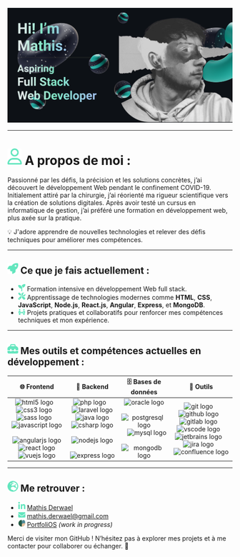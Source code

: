 ![Banner](./images/banner.png)

---

# <img src="./icons/user.svg" width="32"/> A propos de moi :

Passionné par les défis, la précision et les solutions concrètes, j’ai   
découvert le développement Web pendant le confinement COVID-19.
Initialement attiré par la chirurgie, j’ai réorienté ma rigueur scientifique vers
la création de solutions digitales. Après avoir testé un cursus en
informatique de gestion, j’ai préféré une formation en développement web,
plus axée sur la pratique.   

💡 J'adore apprendre de nouvelles technologies et relever des défis techniques pour améliorer mes compétences.

---

## <img src="./icons/rocket.svg" width="24"/> Ce que je fais actuellement :  
- <img src="./icons/seedling.svg" width="16"/> Formation intensive en développement Web full stack.  
- <img src="./icons/tools.svg" width="16"/> Apprentissage de technologies modernes comme **HTML**, **CSS**, **JavaScript**, **Node.js**, **React.js**, **Angular**, **Express**, et **MongoDB**.  
- <img src="./icons/people-arrows.svg" width="16"/> Projets pratiques et collaboratifs pour renforcer mes compétences techniques et mon expérience. 

---

## <img src="./icons/toolbox.svg" width="24rem"/> Mes outils et compétences actuelles en développement :  
| 🌐 **Frontend**       | 💾 **Backend**         | 🗄️ **Bases de données** | 🔧 **Outils**                  |
|-----------------------|-----------------------|--------------------------|--------------------------------|
| <div align="center"><img src="https://cdn.simpleicons.org/html5/E34F26" height="40" alt="html5 logo"  /><img width="12" /><img src="https://cdn.simpleicons.org/css3/1572B6" height="40" alt="css3 logo"  /><img width="12" /><img src="https://skillicons.dev/icons?i=sass" height="40" alt="sass logo"  /><img width="12" /><img src="https://cdn.simpleicons.org/javascript/F7DF1E" height="40" alt="javascript logo"  /><img width="12" /><img src="https://cdn.simpleicons.org/angular/DD0031" height="40" alt="angularjs logo"  /><img width="12" /><img src="https://cdn.simpleicons.org/react/61DAFB" height="40" alt="react logo"  /><img width="12" /><img src="https://cdn.simpleicons.org/vuedotjs/4FC08D" height="40" alt="vuejs logo"  /></div> | <div align="center"><img src="https://cdn.jsdelivr.net/gh/devicons/devicon/icons/php/php-original.svg" height="40" alt="php logo"  /><img width="12" /><img src="https://cdn.jsdelivr.net/gh/devicons/devicon/icons/laravel/laravel-original.svg" height="40" alt="laravel logo"  /><img width="12" /><img src="https://cdn.jsdelivr.net/gh/devicons/devicon/icons/java/java-original.svg" height="40" alt="java logo"  /><img width="12" /><img src="https://cdn.jsdelivr.net/gh/devicons/devicon/icons/csharp/csharp-original.svg" height="40" alt="csharp logo"  /><img width="12" /><img src="https://cdn.simpleicons.org/nodedotjs/339933" height="40" alt="nodejs logo"  /><img width="12" /><img src="https://skillicons.dev/icons?i=express" height="40" alt="express logo"  /></div> | <div align="center"><img src="https://cdn.jsdelivr.net/gh/devicons/devicon/icons/oracle/oracle-original.svg" height="40" alt="oracle logo"  /><img width="12" /><img src="https://cdn.simpleicons.org/postgresql/4169E1" height="40" alt="postgresql logo"  /><img width="12" /><img src="https://cdn.simpleicons.org/mysql/4479A1" height="40" alt="mysql logo"  /><img width="12" /><img src="https://cdn.simpleicons.org/mongodb/47A248" height="40" alt="mongodb logo"  /></div> | <div align="center"><img src="https://cdn.jsdelivr.net/gh/devicons/devicon/icons/git/git-original.svg" height="40" alt="git logo"  /><img width="12" /><img src="https://cdn.jsdelivr.net/gh/devicons/devicon/icons/github/github-original.svg" height="40" alt="github logo"  /><img width="12" /><img src="https://cdn.jsdelivr.net/gh/devicons/devicon/icons/gitlab/gitlab-original.svg" height="40" alt="gitlab logo"  /><img width="12" /><img src="https://cdn.jsdelivr.net/gh/devicons/devicon/icons/vscode/vscode-original.svg" height="40" alt="vscode logo"  /><img width="12" /><img src="https://cdn.jsdelivr.net/gh/devicons/devicon/icons/jetbrains/jetbrains-original.svg" height="40" alt="jetbrains logo"  /><img width="12" /><img src="https://cdn.simpleicons.org/jira/0052CC" height="40" alt="jira logo"  /><img width="12" /><img src="https://cdn.jsdelivr.net/gh/devicons/devicon/icons/confluence/confluence-original.svg" height="40" alt="confluence logo"  /></div> |
 
---

## <img src="./icons/earth.svg" width="24"/> Me retrouver :  
- <img src="./icons/linkedin.svg" width="16"/> [Mathis Derwael](www.linkedin.com/in/mathis-derwael)  
- <img src="./icons/envelope.svg" width="16"/> [mathis.derwael@gmail.com](mailto:mathis.derwael@gmail.com)
- <img src="./images/logo.png" width="16"/> [PortfoliOS](https://tr0lgar.github.io/portfoliOS/) *(work in progress)*


Merci de visiter mon GitHub ! N’hésitez pas à explorer mes projets et à me contacter pour collaborer ou échanger. 🚀
